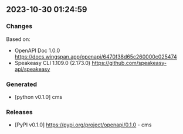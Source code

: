 

## 2023-10-30 01:24:59
### Changes
Based on:
- OpenAPI Doc 1.0.0 https://docs.wingspan.app/openapi/6470f38d65c260000c025474
- Speakeasy CLI 1.109.0 (2.173.0) https://github.com/speakeasy-api/speakeasy
### Generated
- [python v0.1.0] cms
### Releases
- [PyPI v0.1.0] https://pypi.org/project/openapi/0.1.0 - cms